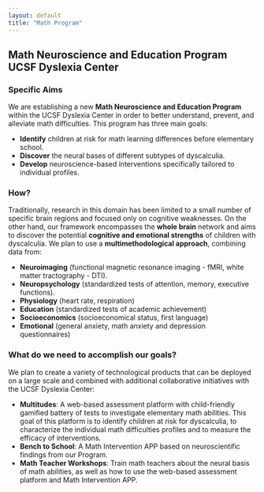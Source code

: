 ```yaml
---
layout: default
title: "Math Program"
---
```

## Math Neuroscience and Education Program<br>UCSF Dyslexia Center

### Specific Aims 
We are establishing a new **Math Neuroscience and Education Program** within the UCSF Dyslexia Center in order to better understand, prevent, and alleviate math difficulties. This program has three main goals: 
* **Identify** children at risk for math learning differences before elementary school.
* **Discover** the neural bases of different subtypes of dyscalculia. 
* **Develop** neuroscience-based interventions specifically tailored to individual profiles.

### How?
Traditionally, research in this domain has been limited to a small number of specific brain regions and focused only on cognitive weaknesses. On the other hand, our framework encompasses the **whole brain** network and aims to discover the potential **cognitive and emotional strengths** of children with dyscalculia. We plan to use a **multimethodological approach**, combining data from:
* **Neuroimaging** (functional magnetic resonance imaging - fMRI, white matter tractography - DTI).
* **Neuropsychology** (standardized tests of attention, memory, executive functions).
* **Physiology** (heart rate, respiration)
* **Education** (standardized tests of academic achievement)
* **Socioeconomics** (socioeconomical status, first language)
* **Emotional** (general anxiety, math anxiety and depression questionnaires)

### What do we need to accomplish our goals? 
We plan to create a variety of technological products that can be deployed on a large scale and combined with additional collaborative initiatives with the UCSF Dyslexia Center: 
* **Multitudes**: A web-based assessment platform with child-friendly gamified battery of tests to investigate elementary math abilities. This goal of this platform is to identify children at risk for dyscalculia, to characterize the individual math difficulties profiles and to measure the efficacy of interventions. 
* **Bench to School**: A Math Intervention APP based on neuroscientific findings from our Program.
* **Math Teacher Workshops**: Train math teachers about the neural basis of math abilities, as well as how to use the web-based assessment platform and Math Intervention APP.